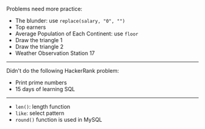 Problems need more practice:

- The blunder: use ```replace(salary, "0", "")```
- Top earners
- Average Population of Each Continent: use ```floor```
- Draw the triangle 1
- Draw the triangle 2
- Weather Observation Station 17



---------------------------------------------------------


Didn't do the following HackerRank problem: 
- Print prime numbers 
- 15 days of learning SQL

----------------------------------------------------------

- ```len()```: length function 
- ```like```: select pattern
- ```round()``` function is used in MySQL
